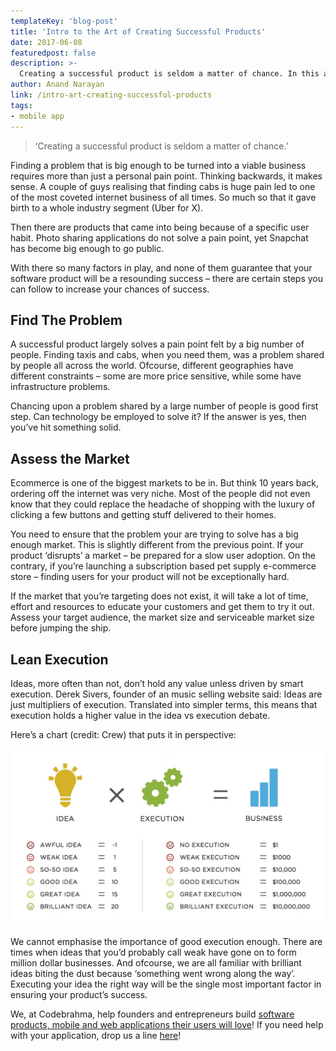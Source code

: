 ```yaml
---
templateKey: 'blog-post'
title: 'Intro to the Art of Creating Successful Products'
date: 2017-06-08
featuredpost: false
description: >-
  Creating a successful product is seldom a matter of chance. In this article we discuss what it takes to create products that go on to become a hit.
author: Anand Narayan
link: /intro-art-creating-successful-products
tags:
- mobile app
---
```


> ‘Creating a successful product is seldom a matter of chance.’

Finding a problem that is big enough to be turned into a viable business requires more than just a personal pain point. Thinking backwards, it makes sense. A couple of guys realising that finding cabs is huge pain led to one of the most coveted internet business of all times. So much so that it gave birth to a whole industry segment (Uber for X).

Then there are products that came into being because of a specific user habit. Photo sharing applications do not solve a pain point, yet Snapchat has become big enough to go public.

With there so many factors in play, and none of them guarantee that your software product will be a resounding success – there are certain steps you can follow to increase your chances of success.

## Find The Problem
A successful product largely solves a pain point felt by a big number of people. Finding taxis and cabs, when you need them, was a problem shared by people all across the world. Ofcourse, different geographies have different constraints – some are more price sensitive, while some have infrastructure problems.

Chancing upon a problem shared by a large number of people is good first step. Can technology be employed to solve it? If the answer is yes, then you’ve hit something solid.

## Assess the Market
Ecommerce is one of the biggest markets to be in. But think 10 years back, ordering off the internet was very niche. Most of the people did not even know that they could replace the headache of shopping with the luxury of clicking a few buttons and getting stuff delivered to their homes.

You need to ensure that the problem your are trying to solve has a big enough market. This is slightly different from the previous point. If your product ‘disrupts’ a market – be prepared for a slow user adoption. On the contrary, if you’re launching a subscription based pet supply e-commerce store – finding users for your product will not be exceptionally hard.

If the market that you’re targeting does not exist, it will take a lot of time, effort and resources to educate your customers and get them to try it out. Assess your target audience, the market size and serviceable market size before jumping the ship.

## Lean Execution
Ideas, more often than not, don’t hold any value unless driven by smart execution. Derek Sivers, founder of an music selling website said: Ideas are just multipliers of execution. Translated into simpler terms, this means that execution holds a higher value in the idea vs execution debate.

Here’s a chart (credit: Crew) that puts it in perspective:

![htbaob-03-01](./images/htbaob-03-01.jpg)

We cannot emphasise the importance of good execution enough. There are times when ideas that you’d probably call weak have gone on to form million dollar businesses. And ofcourse, we are all familiar with brilliant ideas biting the dust because ‘something went wrong along the way’. Executing your idea the right way will be the single most important factor in ensuring your product’s success.

We, at Codebrahma, help founders and entrepreneurs build [software products, mobile and web applications their users will love](/building-products-users-love)! If you need help with your application, drop us a line [here](/contact)!